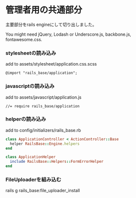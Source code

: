 # 管理者用の共通部分

主要部分をrails engineにして切り出しました。

You might need jQuery, Lodash or Underscore.js, backbone.js, fontawesome.css.

### stylesheetの読み込み
add to assets/stylesheet/application.css.scss

```
@import "rails_base/application";
```

### javascriptの読み込み
add to assets/javascript/application.js

``` 
//= require rails_base/application
```

### helperの読み込み

add to config/initializers/rails_base.rb

```ruby 
class ApplicationController < ActionController::Base
  helper RailsBase::Engine.helpers
end

class ApplicationHelper
  include RailsBase::Helpers::FormErrorHelper
end
``` 


### FileUploaderを組み込む
rails g rails_base:file_uploader_install
